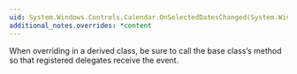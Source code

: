 ```yaml
---
uid: System.Windows.Controls.Calendar.OnSelectedDatesChanged(System.Windows.Controls.SelectionChangedEventArgs)
additional_notes.overrides: *content
---
```


<p>When overriding <xref href="System.Windows.Controls.Calendar.OnSelectedDatesChanged(System.Windows.Controls.SelectionChangedEventArgs)"></xref> in a derived class, be sure to call the base class’s <xref href="System.Windows.Controls.Calendar.OnSelectedDatesChanged(System.Windows.Controls.SelectionChangedEventArgs)"></xref> method so that registered delegates receive the event.</p>


